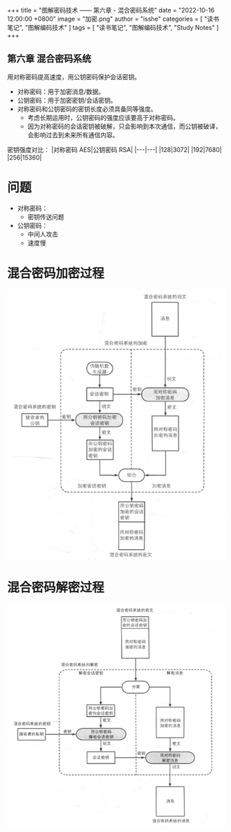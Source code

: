 +++
title = "图解密码技术 —— 第六章 - 混合密码系统"
date = "2022-10-16 12:00:00 +0800"
image = "加密.png"
author = "isshe"
categories = [ "读书笔记", "图解编码技术" ]
tags = [ "读书笔记", "图解编码技术", "Study Notes" ]
+++


第六章 混合密码系统
---
用对称密码提高速度，用公钥密码保护会话密钥。
* 对称密码：用于加密消息/数据。
* 公钥密码：用于加密密钥/会话密钥。
* 对称密码和公钥密码的密钥长度必须具备同等强度。
  * 考虑长期运用时，公钥密码的强度应该要高于对称密码。
  * 因为对称密码的会话密钥被破解，只会影响到本次通信，而公钥被破译，会影响过去到未来所有通信内容。

密钥强度对比：
|对称密码 AES|公钥密码 RSA|
|---|---|
|128|3072|
|192|7680|
|256|15360|


# 问题
* 对称密码：
  * 密钥传送问题
* 公钥密码：
  * 中间人攻击
  * 速度慢

# 混合密码加密过程
![混合密码加密过程](加密.png)

# 混合密码解密过程
![混合密码解密过程](解密.png)
